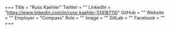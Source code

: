 +++
Title = "Russ Kaehler"
Twitter = ""
LinkedIn = "https://www.linkedin.com/in/russ-kaehler-514187110"
GitHub = ""
Website = ""
Employer = "Compass"
Role = ""
Image = ""
GitLab = ""
Facebook = ""
+++
